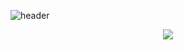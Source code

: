 
<!---
parksejun24/parksejun24 is a ✨ special ✨ repository because its `README.md` (this file) appears on your GitHub profile.
You can click the Preview link to take a look at your changes.
--->
![header](https://capsule-render.vercel.app/api?type=soft&color=gradient&height=200&section=header&text=Sejun&nbsp;Github!&fontSize=90&)
<div align="center">
<img src="https://github-readme-stats.vercel.app/api?username=parksejun24&show_icons=true">
</div>
